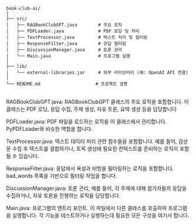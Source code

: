 ```
book-club-ai/
│
├── src/
│   ├── RAGBookClubGPT.java        # 주요 로직
│   ├── PDFLoader.java             # PDF 로딩 및 처리
│   ├── TextProcessor.java         # 텍스트 처리 및 필터링
│   ├── ResponseFilter.java        # 응답 필터링
│   ├── DiscussionManager.java     # 토론 관리
│   └── Main.java                  # 프로그램 실행
│
├── lib/
│   └── external-libraries.jar     # 외부 라이브러리 (예: OpenAI API 연결)
│
└── README.md                     # 프로젝트 설명
```

</br>
RAGBookClubGPT.java:
RAGBookClubGPT 클래스의 주요 로직을 포함합니다. 이 클래스는 PDF 로딩, 응답 수집, 주제 생성, 자유 토론, 요약 생성 등을 담당합니다

PDFLoader.java:
PDF 파일을 로드하는 로직을 이 클래스에서 관리합니다. PyPDFLoader와 비슷한 역할을 합니다.

TextProcessor.java:
텍스트 데이터 처리 관련 함수들을 포함합니다. 예를 들어, 감상문 수집 후 텍스트를 결합하거나, 토픽 생성에 필요한 컨텍스트를 준비하는 로직이 포함될 수 있습니다.

ResponseFilter.java:
응답에서 욕설과 비방을 필터링하는 로직을 포함합니다. bad_words 목록을 기반으로 필터링 작업을 합니다.

DiscussionManager.java:
토론 관리, 예를 들어, 각 주제에 대해 참가자들의 응답을 수집하거나, 자유 토론을 진행하는 로직을 담당합니다.

Main.java:
프로그램의 엔트리 포인트. 이 파일에서 다른 클래스를 호출하여 프로그램을 실행합니다. 각 기능을 테스트하거나 실행하는데 필요한 모든 구성을 여기서 합니다.
